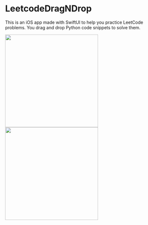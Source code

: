 # LeetcodeDragNDrop

This is an iOS app made with SwiftUI to help you practice LeetCode problems. You drag and drop Python code snippets to solve them.

<img src="https://github.com/user-attachments/assets/5a063e0e-ec36-4576-b605-0bc66d818a1a" width="300">
<img src="https://github.com/user-attachments/assets/f94e0e08-d438-4bbf-bb6b-e727cb634606" width="300">
